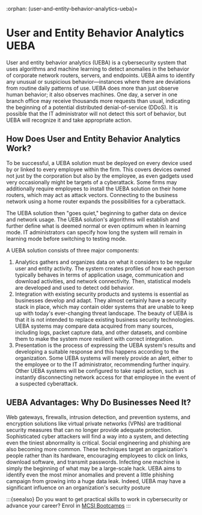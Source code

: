 :orphan:
(user-and-entity-behavior-analytics-ueba)=
# User and Entity Behavior Analytics UEBA
 
User and entity behavior analytics (UEBA) is a cybersecurity system that uses algorithms and machine learning to detect anomalies in the behavior of corporate network routers, servers, and endpoints. UEBA aims to identify any unusual or suspicious behavior—instances where there are deviations from routine daily patterns of use. UEBA does more than just observe human behavior; it also observes machines. One day, a server in one branch office may receive thousands more requests than usual, indicating the beginning of a potential distributed denial-of-service (DDoS). It is possible that the IT administrator will not detect this sort of behavior, but UEBA will recognize it and take appropriate action.

## How Does User and Entity Behavior Analytics Work?

To be successful, a UEBA solution must be deployed on every device used by or linked to every employee within the firm. This covers devices owned not just by the corporation but also by the employee, as even gadgets used very occasionally might be targets of a cyberattack. Some firms may additionally require employees to install the UEBA solution on their home routers, which may act as attack vectors. Connecting to the business network using a home router expands the possibilities for a cyberattack.

The UEBA solution then "goes quiet," beginning to gather data on device and network usage. The UEBA solution's algorithms will establish and further define what is deemed normal or even optimum when in learning mode. IT administrators can specify how long the system will remain in learning mode before switching to testing mode.

A UEBA solution consists of three major components:
1.	Analytics gathers and organizes data on what it considers to be regular user and entity activity. The system creates profiles of how each person typically behaves in terms of application usage, communication and download activities, and network connectivity. Then, statistical models are developed and used to detect odd behavior. 
2.	Integration with existing security products and systems is essential as businesses develop and adapt. They almost certainly have a security stack in place, which may contain older systems that are unable to keep up with today's ever-changing threat landscape. The beauty of UEBA is that it is not intended to replace existing business security technologies. UEBA systems may compare data acquired from many sources, including logs, packet capture data, and other datasets, and combine them to make the system more resilient with correct integration. 
3.	Presentation is the process of expressing the UEBA system's results and developing a suitable response and this happens according to the organization. Some UEBA systems will merely provide an alert, either to the employee or to the IT administrator, recommending further inquiry. Other UEBA systems will be configured to take rapid action, such as instantly disconnecting network access for that employee in the event of a suspected cyberattack.

## UEBA Advantages: Why Do Businesses Need It?

Web gateways, firewalls, intrusion detection, and prevention systems, and encryption solutions like virtual private networks (VPNs) are traditional security measures that can no longer provide adequate protection. Sophisticated cyber attackers will find a way into a system, and detecting even the tiniest abnormality is critical.
Social engineering and phishing are also becoming more common. These techniques target an organization's people rather than its hardware, encouraging employees to click on links, download software, and transmit passwords. Infecting one machine is simply the beginning of what may be a large-scale hack. UEBA aims to identify even the most minor anomalies and prevent a little phishing campaign from growing into a huge data leak. Indeed, UEBA may have a significant influence on an organization's security posture

:::{seealso}
Do you want to get practical skills to work in cybersecurity or advance your career? Enrol in [MCSI Bootcamps](https://www.mosse-institute.com/bootcamps.html)
:::